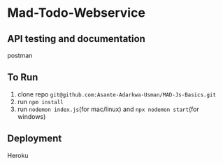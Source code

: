 # Mad-Todo-Webservice

## API testing and documentation

postman

## To Run

1. clone repo ```git@github.com:Asante-Adarkwa-Usman/MAD-Js-Basics.git```
2. run ```npm install```
3. run ```nodemon index.js```(for mac/linux) and ```npx nodemon start```(for windows)

## Deployment

Heroku